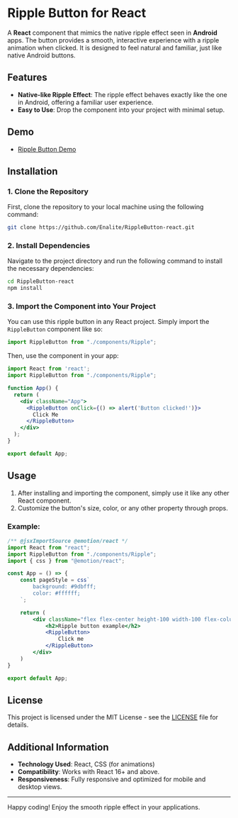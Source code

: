# Ripple Button for React

A **React** component that mimics the native ripple effect seen in **Android** apps. The button provides a smooth, interactive experience with a ripple animation when clicked. It is designed to feel natural and familiar, just like native Android buttons.

## Features

- **Native-like Ripple Effect**: The ripple effect behaves exactly like the one in Android, offering a familiar user experience.
- **Easy to Use**: Drop the component into your project with minimal setup.

## Demo
- [Ripple Button Demo](https://Enalite.github.io/RippleButton-react/)

## Installation

### 1. Clone the Repository

First, clone the repository to your local machine using the following command:

```bash
git clone https://github.com/Enalite/RippleButton-react.git
```

### 2. Install Dependencies

Navigate to the project directory and run the following command to install the necessary dependencies:

```bash
cd RippleButton-react
npm install
```

### 3. Import the Component into Your Project

You can use this ripple button in any React project. Simply import the `RippleButton` component like so:

```jsx
import RippleButton from "./components/Ripple";
```

Then, use the component in your app:

```jsx
import React from 'react';
import RippleButton from "./components/Ripple";

function App() {
  return (
    <div className="App">
      <RippleButton onClick={() => alert('Button clicked!')}>
        Click Me
      </RippleButton>
    </div>
  );
}

export default App;
```

## Usage

1. After installing and importing the component, simply use it like any other React component.
2. Customize the button's size, color, or any other property through props.

### Example:

```jsx
/** @jsxImportSource @emotion/react */
import React from "react";
import RippleButton from "./components/Ripple";
import { css } from "@emotion/react";

const App = () => {
    const pageStyle = css`
        background: #9dbfff;
        color: #ffffff;
    `;

    return (
        <div className="flex flex-center height-100 width-100 flex-column flex-gap-md" css={pageStyle}>
            <h2>Ripple button example</h2>
            <RippleButton>
                Click me
            </RippleButton>
        </div>
    )
}

export default App;
```

## License

This project is licensed under the MIT License - see the [LICENSE](LICENSE) file for details.

## Additional Information

- **Technology Used**: React, CSS (for animations)
- **Compatibility**: Works with React 16+ and above.
- **Responsiveness**: Fully responsive and optimized for mobile and desktop views.

---

Happy coding! Enjoy the smooth ripple effect in your applications.

